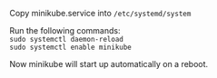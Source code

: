 Copy minikube.service into ```/etc/systemd/system```  

Run the following commands:  
```sudo systemctl daemon-reload```  
```sudo systemctl enable minikube```  

Now minikube will start up automatically on a reboot.